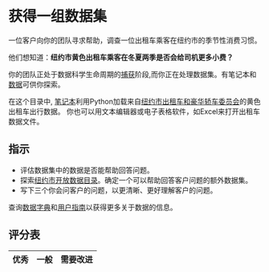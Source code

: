 # 获得一组数据集

一位客户向你的团队寻求帮助，调查一位出租车乘客在纽约市的季节性消费习惯。

他们想知道：**纽约市黄色出租车乘客在冬夏两季是否会给司机更多小费？**

你的团队正处于数据科学生命周期的[捕获](Readme.md#Capturing)阶段,而你正在处理数据集。有笔记本和[数据](../../data/taxi.csv)可供你探索。

在这个目录中, [笔记本](notebook.ipynb)利用Python加载来自[纽约市出租车和豪华轿车委员会](https://docs.microsoft.com/en-us/azure/open-datasets/dataset-taxi-yellow?tabs=azureml-opendatasets)的黄色出租车出行数据。
你也可以用文本编辑器或电子表格软件，如Excel来打开出租车数据文件。

## 指示

- 评估数据集中的数据是否能帮助回答问题。
- 探索[纽约市开放数据目录](https://data.cityofnewyork.us/browse?sortBy=most_accessed&utf8=%E2%9C%93)。确定一个可以帮助回答客户问题的额外数据集。
- 写下三个你会问客户的问题，以更清晰、更好理解客户的问题。

查询[数据字典](https://www1.nyc.gov/assets/tlc/downloads/pdf/data_dictionary_trip_records_yellow.pdf)和[用户指南](https://www1.nyc.gov/assets/tlc/downloads/pdf/trip_record_user_guide.pdf)以获得更多关于数据的信息。

## 评分表

优秀|一般|需要改进
---|---|--|
